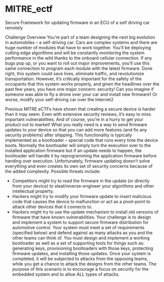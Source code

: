 # MITRE_ectf
Secure Framework for updating firmware in an ECU of a self driving car remotely

Challenge Overview
You’re part of a team designing the next big evolution in
automobiles – a self-driving car. Cars are complex systems
and there are huge number of modules that have to work
together. You’ll be deploying cutting edge algorithms and
will be constantly monitoring the system performance in
the wild thanks to the onboard cellular connection. If any
bugs pop up, or you want to roll out major improvements,
you’ll use this same connection to program each module
with the latest firmware. Done right, this system could save
lives, eliminate traffic, and revolutionize transportation.
However, it’s critically important for the safety of the
occupants that this system works properly, and given the
headlines over the past few years, you have one major
concern: security! Can you imagine if someone was able to fly
a drone over your car and install new firmware1
Or worse, modify your self-driving car over the Internet2

Previous MITRE eCTFs have shown that creating a secure device is harder than it may seem. Even with extensive security
reviews, it’s easy to miss important vulnerabilities. And of course, you’re in a hurry to get your product out to market!
What you really need is a way to send firmware updates to your device so that you can add more features (and fix any
security problems) after shipping. This functionality is typically implemented as a bootloader – special code that runs
every time the device boots. Normally the bootloader will simply turn the execution over to the installed application
firmware but if an update needs to happen, the bootloader will handle it by reprogramming the application firmware
before handing over execution.
Unfortunately, firmware updating doesn’t solve everything and even creates its own set of security concerns because of
the added complexity. Possible threats include:
- Competitors might try to read the firmware in the update (or directly from your device) to steal/reverse-engineer
your algorithms and other intellectual property.
- Hackers might try to modify your firmware update to insert malicious code that causes the device to malfunction
or act as a pivot-point to attack other devices that it connects to.
- Hackers might try to use the update mechanism to install old versions of firmware that have known
vulnerabilities.
Your challenge is to design and implement a system to support secure firmware distribution for automotive control.
Your system must meet a set of requirements (specified below) and defend against as many attacks as you and the other
teams can think of. You must design and implement a working bootloader as well as a set of supporting tools for things
such as: generating keys, provisioning bootloaders with those keys, protecting firmware updates, and installing those
updates. Once your system is completed, it will be subjected to attacks from the opposing teams, while you get a chance
to attack the designs from the other teams. The purpose of this scenario is to encourage a focus on security for the
embedded system and to allow ALL types of attacks.
